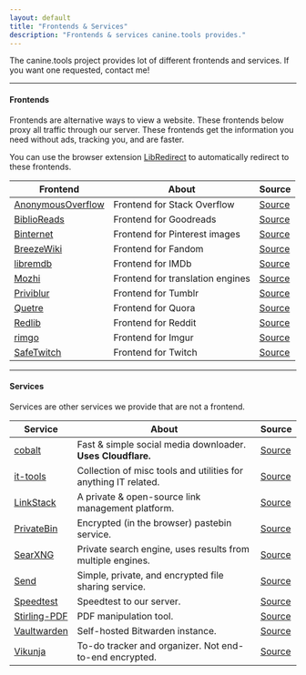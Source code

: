 ```yaml
---
layout: default
title: "Frontends & Services"
description: "Frontends & services canine.tools provides."
---
```

The canine.tools project provides lot of different frontends and services. If you want one requested, contact me!

---

#### Frontends
Frontends are alternative ways to view a website. These frontends below proxy all traffic through our server. These frontends get the information you need without ads, tracking you, and are faster.

You can use the browser extension [LibRedirect](https://libredirect.github.io/) to automatically redirect to these frontends.

|Frontend|About|Source|
|---|---|---|
|[AnonymousOverflow](https://overflow.canine.tools/)|Frontend for Stack Overflow|[Source](https://github.com/httpjamesm/AnonymousOverflow)|
|[BiblioReads](https://read.canine.tools/)|Frontend for Goodreads|[Source](https://github.com/nesaku/BiblioReads)|
|[Binternet](https://binternet.canine.tools/)|Frontend for Pinterest images|[Source](https://github.com/Ahwxorg/binternet/)|
|[BreezeWiki](https://breeze.canine.tools/)|Frontend for Fandom|[Source](https://gitdab.com/cadence/breezewiki)|
|[libremdb](https://libremdb.canine.tools/)|Frontend for IMDb|[Source](https://github.com/zyachel/libremdb)|
|[Mozhi](https://mozhi.canine.tools/)|Frontend for translation engines|[Source](https://codeberg.org/aryak/mozhi)|
|[Priviblur](https://priviblur.canine.tools/)|Frontend for Tumblr|[Source](https://github.com/syeopite/priviblur)|
|[Quetre](https://quetre.canine.tools/)|Frontend for Quora|[Source](https://github.com/zyachel/quetre)|
|[Redlib](https://redlib.canine.tools/)|Frontend for Reddit|[Source](https://github.com/redlib-org/redlib)|
|[rimgo](https://rimgo.canine.tools/)|Frontend for Imgur|[Source](https://codeberg.org/rimgo/rimgo)|
|[SafeTwitch](https://rimgo.canine.tools/)|Frontend for Twitch|[Source](https://codeberg.org/SafeTwitch/safetwitch)|

---

#### Services
Services are other services we provide that are not a frontend.

|Service|About|Source|
|---|---|---|
|[cobalt](https://cobalt.canine.tools)|Fast & simple social media downloader. **Uses Cloudflare.**|[Source](https://github.com/imputnet/cobalt)|
|[it-tools](https://it-tools.canine.tools)|Collection of misc tools and utilities for anything IT related.|[Source](https://github.com/imputnet/cobalt)|
|[LinkStack](https://link.canine.tools)|A private & open-source link management platform.|[Source](https://github.com/LinkStackOrg/LinkStack)|
|[PrivateBin](https://paste.canine.tools)|Encrypted (in the browser) pastebin service.|[Source](https://github.com/PrivateBin/PrivateBin)|
|[SearXNG](https://search.canine.tools)|Private search engine, uses results from multiple engines.|[Source](https://github.com/searxng/searxng)|
|[Send](https://send.canine.tools)|Simple, private, and encrypted file sharing service.|[Source](https://github.com/timvisee/send)|
|[Speedtest](https://speedtest.canine.tools)|Speedtest to our server.|[Source](https://github.com/openspeedtest/Speed-Test)|
|[Stirling-PDF](https://pdf.canine.tools)|PDF manipulation tool.|[Source](https://github.com/Stirling-Tools/Stirling-PDF)|
|[Vaultwarden](https://vault.canine.tools)|Self-hosted Bitwarden instance.|[Source](https://github.com/dani-garcia/vaultwarden)|
|[Vikunja](https://vikunja.canine.tools)|To-do tracker and organizer. Not end-to-end encrypted.|[Source](https://kolaente.dev/vikunja/vikunja)|